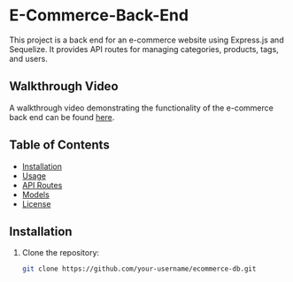 # E-Commerce-Back-End

This project is a back end for an e-commerce website using Express.js and Sequelize. It provides API routes for managing categories, products, tags, and users.

## Walkthrough Video

A walkthrough video demonstrating the functionality of the e-commerce back end can be found [here](https://drive.google.com/file/d/1YU5dbePLQHCNHkiIfAvsVUuxxYVs8jX7/view).

## Table of Contents

- [Installation](#installation)
- [Usage](#usage)
- [API Routes](#api-routes)
- [Models](#models)
- [License](#license)

## Installation

1. Clone the repository:
   ```sh
   git clone https://github.com/your-username/ecommerce-db.git
